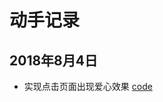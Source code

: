 # 动手记录

## 2018年8月4日

- 实现点击页面出现爱心效果 [code](https://github.com/lllllllqw/lllllllqw.github.io/tree/master/CSS/heart)